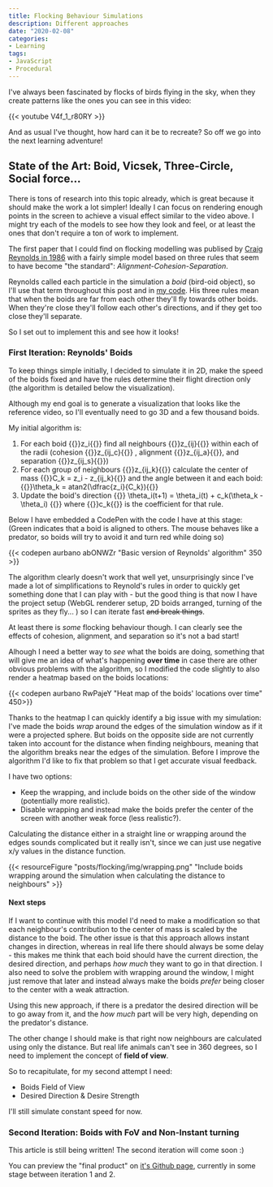 ```yaml
---
title: Flocking Behaviour Simulations
description: Different approaches
date: "2020-02-08"
categories:
- Learning
tags:
- JavaScript
- Procedural
---
```


I've always been fascinated by flocks of birds flying in the sky, when they create patterns like the ones you can see in this video:

{{< youtube V4f_1_r80RY >}}

And as usual I've thought, how hard can it be to recreate? So off we go into the next learning adventure!

## State of the Art: Boid, Vicsek, Three-Circle, Social force...

There is tons of research into this topic already, which is great because it should make the work a lot simpler! Ideally I can focus on rendering enough points in the screen to achieve a visual effect similar to the video above. I might try each of the models to see how they look and feel, or at least the ones that don't require a ton of work to implement.

The first paper that I could find on flocking modelling was publised by [Craig Reynolds in 1986](http://www.red3d.com/cwr/boids/) with a fairly simple model based on three rules that seem to have become "the standard": *Alignment-Cohesion-Separation*.

Reynolds called each particle in the simulation a *boid* (bird-oid object), so I'll use that term throughout this post and in [my code](https://github.com/aurbano/flock-webgl). His three rules mean that when the boids are far from each other they'll fly towards other boids. When they're close they'll follow each other's directions, and if they get too close they'll separate.

So I set out to implement this and see how it looks!

### First Iteration: Reynolds' Boids

To keep things simple initially, I decided to simulate it in 2D, make the speed of the boids fixed and have the rules determine their flight direction only (the algorithm is detailed below the visualization). 

Although my end goal is to generate a visualization that looks like the reference video, so I'll eventually need to go 3D and a few thousand boids.

My initial algorithm is:

1. For each boid {{<math-inline>}}z_i{{</math-inline>}} find all neighbours {{<math-inline>}}z_{ij}{{</math-inline>}} within each of the radii (cohesion {{<math-inline>}}z_{ij_c}{{</math-inline>}} , alignment {{<math-inline>}}z_{ij_a}{{</math-inline>}}, and separation {{<math-inline>}}z_{ij_s}{{</math-inline>}})
1. For each group of neighbours {{<math-inline>}}z_{ij_k}{{</math-inline>}} calculate the center of mass {{<math-inline>}}C_k = z_i - z_{ij_k}{{</math-inline>}} and the angle between it and each boid: {{<math-inline>}}\theta_k = atan2(\dfrac{z_i}{C_k}){{</math-inline>}}
1. Update the boid's direction {{<math-inline>}} \theta_i(t+1) = \theta_i(t) + c_k(\theta_k - \theta_i) {{</math-inline>}} where {{<math-inline>}}c_k{{</math-inline>}} is the coefficient for that rule.

Below I have embedded a CodePen with the code I have at this stage: (Green indicates that a boid is aligned to others. The mouse behaves like a predator, so boids will try to avoid it and turn red while doing so)

{{< codepen aurbano abONWZr "Basic version of Reynolds' algorithm" 350 >}}

The algorithm clearly doesn't work that well yet, unsurprisingly since I've made a lot of simplifications to Reynold's rules in order to quickly get something done that I can play with - but the good thing is that now I have the project setup (WebGL renderer setup, 2D boids arranged, turning of the sprites as they fly... ) so I can iterate fast <del title="Wait, wrong context!">and break things</del>.

At least there is *some* flocking behaviour though. I can clearly see the effects of cohesion, alignment, and separation so it's not a bad start!

Alhough I need a better way to *see* what the boids are doing, something that will give me an idea of what's happening **over time** in case there are other obvious problems with the algorithm, so I modified the code slightly to also render a heatmap based on the boids locations: 

{{< codepen aurbano RwPajeY "Heat map of the boids' locations over time" 450>}}

Thanks to the heatmap I can quickly identify a big issue with my simulation: I've made the boids *wrap* around the edges of the simulation window as if it were a projected sphere. But boids on the opposite side are not currently taken into account for the distance when finding neighbours, meaning that the algorithm breaks near the edges of the simulation. Before I improve the algorithm I'd like to fix that problem so that I get accurate visual feedback.

I have two options:

* Keep the wrapping, and include boids on the other side of the window (potentially more realistic).
* Disable wrapping and instead make the boids prefer the center of the screen with another weak force (less realistic?).

Calculating the distance either in a straight line or wrapping around the edges sounds complicated but it really isn't, since we can just use negative x/y values in the distance function.

{{< resourceFigure "posts/flocking/img/wrapping.png" "Include boids wrapping around the simulation when calculating the distance to neighbours" >}}

#### Next steps

If I want to continue with this model I'd need to make a modification so that each neighbour's contribution to the center of mass is scaled by the distance to the boid. The other issue is that this approach allows instant changes in direction, whereas in real life there should always be some delay - this makes me think that each boid should have the current direction, the desired direction, and perhaps *how much* they want to go in that direction. I also need to solve the problem with wrapping around the window, I might just remove that later and instead always make the boids *prefer* being closer to the center with a weak attraction.

Using this new approach, if there is a predator the desired direction will be to go away from it, and the *how much* part will be very high, depending on the predator's distance.

The other change I should make is that right now neighbours are calculated using only the distance. But real life animals can't see in 360 degrees, so I need to implement the concept of **field of view**.

So to recapitulate, for my second attempt I need:

* Boids Field of View
* Desired Direction & Desire Strength

I'll still simulate constant speed for now.

### Second Iteration: Boids with FoV and Non-Instant turning

This article is still being written! The second iteration will come soon :)

You can preview the "final product" on [it's Github page](https://aurbano.github.io/flock-webgl/), currently in some stage between iteration 1 and 2.

<!-- CodePen Embed Library -->
<script async src="https://assets.codepen.io/assets/embed/ei.js"></script>
